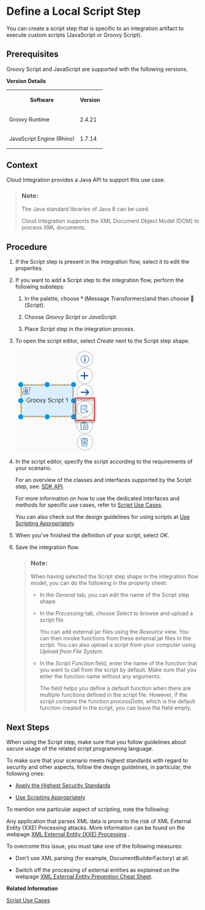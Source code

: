 <!-- loio03b32eb2c5c249f0a59bcd27c44d1e4e -->

<link rel="stylesheet" type="text/css" href="../css/sap-icons.css"/>

# Define a Local Script Step

You can create a script step that is specific to an integration artifact to execute custom scripts \(JavaScript or Groovy Script\).



<a name="loio03b32eb2c5c249f0a59bcd27c44d1e4e__prereq_ulb_qjf_2jb"/>

## Prerequisites

Groovy Script and JavaScript are supported with the following versions.

**Version Details**


<table>
<tr>
<th valign="top">

Software

</th>
<th valign="top">

Version

</th>
</tr>
<tr>
<td valign="top">

Groovy Runtime

</td>
<td valign="top">

2.4.21

</td>
</tr>
<tr>
<td valign="top">

JavaScript Engine \(Rhino\)

</td>
<td valign="top">

1.7.14

</td>
</tr>
</table>



## Context

Cloud Integration provides a Java API to support this use case.

> ### Note:  
> The Java standard libraries of Java 8 can be used.
> 
> Cloud Integration supports the XML Document Object Model \(DOM\) to process XML documents.



## Procedure

1.  If the Script step is present in the integration flow, select it to edit the properties.

2.  If you want to add a Script step to the integration flow, perform the following substeps:

    1.  In the palette, choose <span class="SAP-icons-V5"></span> \(Message Transformers\)and then choose <span class="SAP-icons-V5"></span> \(Script\).

    2.  Choose *Groovy Script* or *JavaScript*.

    3.  Place *Script* step in the integration process.


3.  To open the script editor, select *Create* next to the Script step shape.

    ![](images/Script_Step_Create_dd8d09c.png)

4.  In the script editor, specify the script according to the requirements of your scenario.

    For an overview of the classes and interfaces supported by the Script step, see: [SDK API](sdk-api-c5c7933.md).

    For more information on how to use the dedicated interfaces and methods for specific use cases, refer to [Script Use Cases](script-use-cases-148851b.md).

    You can also check out the design guidelines for using scripts at [Use Scripting Appropriately](use-scripting-appropriately-d4dc13c.md).

5.  When you've finished the definition of your script, select *OK*.

6.  Save the integration flow.

    > ### Note:  
    > When having selected the Script step shape in the integration flow model, you can do the following in the property sheet:
    > 
    > -   In the *General* tab, you can edit the name of the Script step shape.
    > 
    > -   In the *Processing* tab, choose *Select* to browse and upload a script file.
    > 
    >     You can add external jar files using the *Resource* view. You can then invoke functions from these external jar files in the script. You can also upload a script from your computer using *Upload from File System*.
    > 
    > -   In the *Script Function* field, enter the name of the function that you want to call from the script by default. Make sure that you enter the function name without any arguments.
    > 
    >     The field helps you define a default function when there are multiple functions defined in the script file. However, if the script contains the function *processData*, which is the default function created in the script, you can leave the field empty.




<a name="loio03b32eb2c5c249f0a59bcd27c44d1e4e__postreq_drj_gs4_p4b"/>

## Next Steps

When using the Script step, make sure that you follow guidelines about secure usage of the related script programming language.

To make sure that your scenario meets highest standards with regard to security and other aspects, follow the design guidelines, in particular, the following ones:

-   [Apply the Highest Security Standards](apply-the-highest-security-standards-201fd43.md)

-   [Use Scripting Appropriately](use-scripting-appropriately-d4dc13c.md)


To mention one particular aspect of scripting, note the following:

Any application that parses XML data is prone to the risk of XML External Entity \(XXE\) Processing attacks. More information can be found on the webpage [XML External Entity \(XXE\) Processing](https://owasp.org/www-community/vulnerabilities/XML_External_Entity_(XXE)_Processing) .

To overcome this issue, you must take one of the following measures:

-   Don't use XML parsing \(for example, DocumentBuilderFactory\) at all.

-   Switch off the processing of external entities as explained on the webpage [XML External Entity Prevention Cheat Sheet](https://cheatsheetseries.owasp.org/cheatsheets/XML_External_Entity_Prevention_Cheat_Sheet.html).


**Related Information**  


[Script Use Cases](script-use-cases-148851b.md "")

